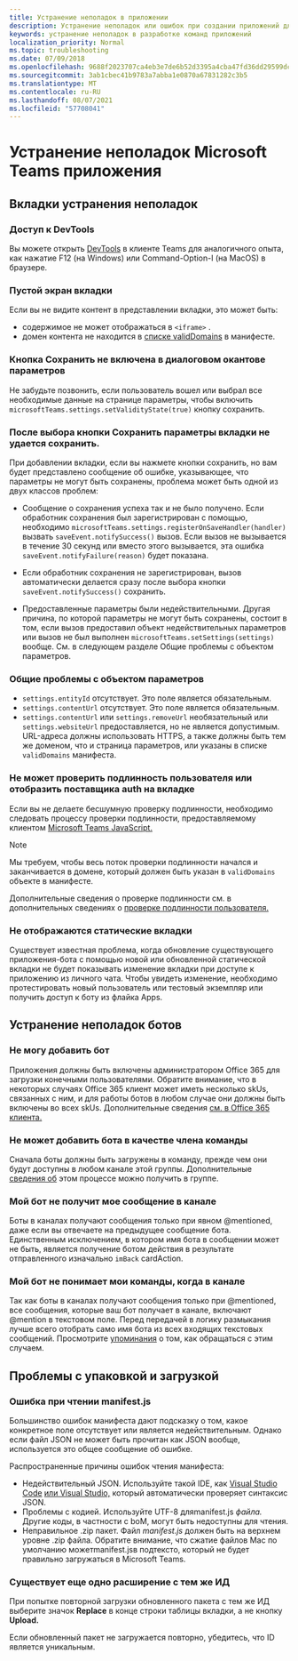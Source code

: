 ```yaml
---
title: Устранение неполадок в приложении
description: Устранение неполадок или ошибок при создании приложений для Microsoft Teams
keywords: устранение неполадок в разработке команд приложений
localization_priority: Normal
ms.topic: troubleshooting
ms.date: 07/09/2018
ms.openlocfilehash: 9688f2023707ca4eb3e7de6b52d3395a4cba47fd36dd29599dc4ead590368b95
ms.sourcegitcommit: 3ab1cbec41b9783a7abba1e0870a67831282c3b5
ms.translationtype: MT
ms.contentlocale: ru-RU
ms.lasthandoff: 08/07/2021
ms.locfileid: "57708041"
---
```

# <a name="troubleshoot-your-microsoft-teams-app"></a>Устранение неполадок Microsoft Teams приложения

## <a name="troubleshooting-tabs"></a>Вкладки устранения неполадок

### <a name="accessing-the-devtools"></a>Доступ к DevTools

Вы можете открыть [DevTools](~/tabs/how-to/developer-tools.md) в клиенте Teams для аналогичного опыта, как нажатие F12 (на Windows) или Command-Option-I (на MacOS) в браузере.

### <a name="blank-tab-screen"></a>Пустой экран вкладки

Если вы не видите контент в представлении вкладки, это может быть:

* содержимое не может отображаться в `<iframe>` .
* домен контента не находится в [списке validDomains](~/resources/schema/manifest-schema.md#validdomains) в манифесте.

### <a name="the-save-button-isnt-enabled-on-the-settings-dialog"></a>Кнопка Сохранить не включена в диалоговом окантове параметров

Не забудьте позвонить, если пользователь вошел или выбрал все необходимые данные на странице параметры, чтобы включить `microsoftTeams.settings.setValidityState(true)` кнопку сохранить.

### <a name="after-selecting-the-save-button-the-tab-settings-cannot-be-saved"></a>После выбора кнопки Сохранить параметры вкладки не удается сохранить.

При добавлении вкладки, если вы нажмете кнопки сохранить, но вам будет представлено сообщение об ошибке, указывающее, что параметры не могут быть сохранены, проблема может быть одной из двух классов проблем:

* Сообщение о сохранения успеха так и не было получено. Если обработник сохранения был зарегистрирован с помощью, необходимо `microsoftTeams.settings.registerOnSaveHandler(handler)` вызвать `saveEvent.notifySuccess()` вызов. Если вызов не вызывается в течение 30 секунд или вместо этого вызывается, эта ошибка `saveEvent.notifyFailure(reason)` будет показана.

* Если обработник сохранения не зарегистрирован, вызов автоматически делается сразу после выбора кнопки `saveEvent.notifySuccess()` сохранить.

* Предоставленные параметры были недействительными. Другая причина, по которой параметры не могут быть сохранены, состоит в том, если вызов предоставил объект недействительных параметров или вызов не был выполнен `microsoftTeams.setSettings(settings)` вообще. См. в следующем разделе Общие проблемы с объектом параметров.

### <a name="common-problems-with-the-settings-object"></a>Общие проблемы с объектом параметров

* `settings.entityId` отсутствует. Это поле является обязательным.
* `settings.contentUrl` отсутствует. Это поле является обязательным.
* `settings.contentUrl` или `settings.removeUrl` необязательный или `settings.websiteUrl` предоставляется, но не является допустимым. URL-адреса должны использовать HTTPS, а также должны быть тем же доменом, что и страница параметров, или указаны в списке `validDomains` манифеста.

### <a name="cant-authenticate-the-user-or-display-your-auth-provider-in-your-tab"></a>Не может проверить подлинность пользователя или отобразить поставщика auth на вкладке

Если вы не делаете бесшумную проверку подлинности, необходимо следовать процессу проверки подлинности, предоставляемому клиентом [Microsoft Teams JavaScript.](/javascript/api/overview/msteams-client.md)

> [!NOTE]
>Мы требуем, чтобы весь поток проверки подлинности начался и заканчивается в домене, который должен быть указан в `validDomains` объекте в манифесте.

Дополнительные сведения о проверке подлинности см. в дополнительных сведениях о [проверке подлинности пользователя.](~/concepts/authentication/authentication.md)

### <a name="static-tabs-not-showing-up"></a>Не отображаются статические вкладки

Существует известная проблема, когда обновление существующего приложения-бота с помощью новой или обновленной статической вкладки не будет показывать изменение вкладки при доступе к приложению из личного чата.  Чтобы увидеть изменение, необходимо протестировать новый пользователь или тестовый экземпляр или получить доступ к боту из флайка Apps.

## <a name="troubleshooting-bots"></a>Устранение неполадок ботов

### <a name="cant-add-my-bot"></a>Не могу добавить бот

Приложения должны быть включены администратором Office 365 для загрузки конечными пользователями. Обратите внимание, что в некоторых случаях Office 365 клиент может иметь несколько skUs, связанных с ним, и для работы ботов в любом случае они должны быть включены во всех skUs. Дополнительные сведения [см. в Office 365 клиента.](~/concepts/build-and-test/prepare-your-o365-tenant.md)

### <a name="cant-add-bot-as-a-member-of-a-team"></a>Не может добавить бота в качестве члена команды

Сначала боты должны быть загружены в команду, прежде чем они будут доступны в любом канале этой группы. Дополнительные [сведения об](~/concepts/deploy-and-publish/apps-upload.md) этом процессе можно получить в группе.

### <a name="my-bot-doesnt-get-my-message-in-a-channel"></a>Мой бот не получит мое сообщение в канале

Боты в каналах получают сообщения только при явном @mentioned, даже если вы отвечаете на предыдущее сообщение бота. Единственным исключением, в котором имя бота в сообщении может не быть, является получение ботом действия в результате отправленного изначально `imBack` cardAction.

### <a name="my-bot-doesnt-understand-my-commands-when-in-a-channel"></a>Мой бот не понимает мои команды, когда в канале

Так как боты в каналах получают сообщения только при @mentioned, все сообщения, которые ваш бот получает в канале, включают @mention в текстовом поле. Перед передачей в логику размыкания лучше всего отобрать само имя бота из всех входящих текстовых сообщений. Просмотрите [упоминания](../bots/how-to/conversations/channel-and-group-conversations.md#work-with-mentions) о том, как обращаться с этим случаем.

## <a name="issues-with-packaging-and-uploading"></a>Проблемы с упаковкой и загрузкой

### <a name="error-while-reading-manifestjson"></a>Ошибка при чтении manifest.js

Большинство ошибок манифеста дают подсказку о том, какое конкретное поле отсутствует или является недействительным. Однако если файл JSON не может быть прочитан как JSON вообще, используется это общее сообщение об ошибке.

Распространенные причины ошибок чтения манифеста:

* Недействительный JSON. Используйте такой IDE, как [Visual Studio Code](https://code.visualstudio.com) [или Visual Studio,](https://www.visualstudio.com/vs/) который автоматически проверяет синтаксис JSON.
* Проблемы с кодией. Используйте UTF-8 дляmanifest.js *файла.* Другие коды, в частности с boM, могут быть недоступны для чтения.
* Неправильное .zip пакет. Файл *manifest.js* должен быть на верхнем уровне .zip файла. Обратите внимание, что сжатие файлов Mac по умолчанию можетmanifest.jsв подтексто, который не будет правильно загружаться в Microsoft Teams. 

### <a name="another-extension-with-same-id-exists"></a>Существует еще одно расширение с тем же ИД

При попытке повторной загрузки обновленного пакета с тем же ИД выберите значок **Replace** в конце строки таблицы вкладки, а не кнопку **Upload.**

Если обновленный пакет не загружается повторно, убедитесь, что ID является уникальным.
